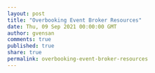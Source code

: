 ```yaml
---
layout: post
title: "Overbooking Event Broker Resources"
date: Thu, 09 Sep 2021 00:00:00 GMT
author: gvensan
comments: true
published: true
share: true
permalink: overbooking-event-broker-resources
---
```


